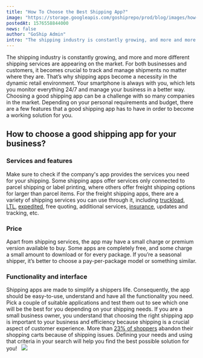 ```yaml
---
title: "How To Choose the Best Shipping App?"
image: "https://storage.googleapis.com/goshiprepo/prod/blog/images/how-to-choose-the-best-shipping-app.jpg"
postedAt: 1576558844000
news: false
author: "GoShip Admin"
intro: "The shipping industry is constantly growing, and more and more different shipping services are appearing on the market. For both businesses and customers, it becomes crucial to track and manage shipments no matter where they are. That’s why shipping apps become a necessity in the dynamic retail environment. Your smartphone is always with you, which lets you monitor everything 24/7 and manage your business in a better way. Choosing a good shipping app can be a challenge with so many companies in the market. "
---
```

The shipping industry is constantly growing, and more and more different shipping services are appearing on the market. For both businesses and customers, it becomes crucial to track and manage shipments no matter where they are. That’s why shipping apps become a necessity in the dynamic retail environment. Your smartphone is always with you, which lets you monitor everything 24/7 and manage your business in a better way. Choosing a good shipping app can be a challenge with so many companies in the market. Depending on your personal requirements and budget, there are a few features that a good shipping app has to have in order to become a working solution for you.

How to choose a good shipping app for your business?
----------------------------------------------------

### Services and features

Make sure to check if the company's app provides the services you need for your shipping. Some shipping apps offer services only connected to parcel shipping or label printing, where others offer freight shipping options for larger than parcel items. For the freight shipping apps, there are a variety of shipping services you can use through it, including [truckload](https://www.goship.com/shipping-services/truckload-freight-shipping/), [LTL](https://www.goship.com/shipping-services/ltl-freight-shipping/), [expedited](https://www.goship.com/blog/what-is-expedited-shipping-when-should-you-use-it/), free quoting, additional services, [insurance](https://www.goship.com/shipping-services/freight-insurance/), updates and tracking, etc.

### Price

Apart from shipping services, the app may have a small charge or premium version available to buy. Some apps are completely free, and some charge a small amount to download or for every package. If you’re a seasonal shipper, it’s better to choose a pay-per-package model or something similar.

### Functionality and interface

Shipping apps are made to simplify a shippers life. Consequently, the app should be easy-to-use, understand and have all the functionality you need. Pick a couple of suitable applications and test them out to see which one will be the best for you depending on your shipping needs. If you are a small business owner, you understand that choosing the right shipping app is important to your business and efficiency because shipping is a crucial aspect of customer experience. More than [23% of shoppers](https://www.salecycle.com/blog/strategies/infographic-people-abandon-shopping-carts/) abandon their shopping carts because of shipping issues. Defining your needs and using that criteria in your search will help you find the best possible solution for you!   [![](https://www.goship.com/wp-content/uploads/2021/02/1ace89b4-fe28-40ff-a2a7-4cddc60fc9ec.png)](https://www.goship.com/)
